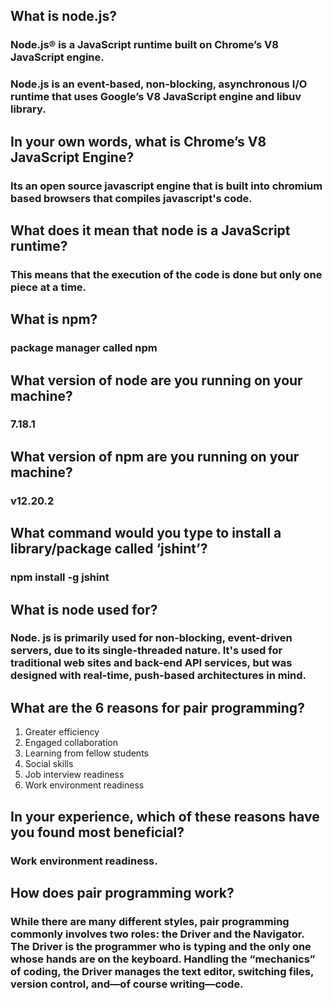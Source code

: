 ## What is node.js?
### Node.js® is a JavaScript runtime built on Chrome’s V8 JavaScript engine.
### Node.js is an event-based, non-blocking, asynchronous I/O runtime that uses Google’s V8 JavaScript engine and libuv library.


## In your own words, what is Chrome’s V8 JavaScript Engine?
### Its an open source javascript engine that is built into chromium based browsers that compiles javascript's code.

## What does it mean that node is a JavaScript runtime?

### This means that the execution of the code is done but only one piece at a time. 

## What is npm?
### package manager called npm

## What version of node are you running on your machine?
### 7.18.1
## What version of npm are you running on your machine?
### v12.20.2
## What command would you type to install a library/package called ‘jshint’?
### npm install -g jshint

## What is node used for?
### Node. js is primarily used for non-blocking, event-driven servers, due to its single-threaded nature. It's used for traditional web sites and back-end API services, but was designed with real-time, push-based architectures in mind.


## What are the 6 reasons for pair programming?
1. Greater efficiency
2. Engaged collaboration
3. Learning from fellow students
4. Social skills
5. Job interview readiness
6. Work environment readiness



## In your experience, which of these reasons have you found most beneficial?
### Work environment readiness.
## How does pair programming work?

### While there are many different styles, pair programming commonly involves two roles: the Driver and the Navigator. The Driver is the programmer who is typing and the only one whose hands are on the keyboard. Handling the “mechanics” of coding, the Driver manages the text editor, switching files, version control, and—of course writing—code.
